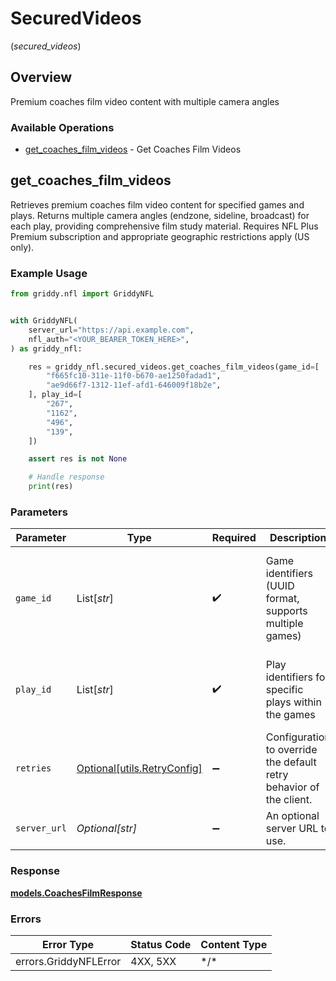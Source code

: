 # SecuredVideos
(*secured_videos*)

## Overview

Premium coaches film video content with multiple camera angles

### Available Operations

* [get_coaches_film_videos](#get_coaches_film_videos) - Get Coaches Film Videos

## get_coaches_film_videos

Retrieves premium coaches film video content for specified games and plays.
Returns multiple camera angles (endzone, sideline, broadcast) for each play,
providing comprehensive film study material. Requires NFL Plus Premium subscription
and appropriate geographic restrictions apply (US only).


### Example Usage

<!-- UsageSnippet language="python" operationID="getCoachesFilmVideos" method="get" path="/api/secured/videos/coaches" -->
```python
from griddy.nfl import GriddyNFL


with GriddyNFL(
    server_url="https://api.example.com",
    nfl_auth="<YOUR_BEARER_TOKEN_HERE>",
) as griddy_nfl:

    res = griddy_nfl.secured_videos.get_coaches_film_videos(game_id=[
        "f665fc10-311e-11f0-b670-ae1250fadad1",
        "ae9d66f7-1312-11ef-afd1-646009f18b2e",
    ], play_id=[
        "267",
        "1162",
        "496",
        "139",
    ])

    assert res is not None

    # Handle response
    print(res)

```

### Parameters

| Parameter                                                                          | Type                                                                               | Required                                                                           | Description                                                                        | Example                                                                            |
| ---------------------------------------------------------------------------------- | ---------------------------------------------------------------------------------- | ---------------------------------------------------------------------------------- | ---------------------------------------------------------------------------------- | ---------------------------------------------------------------------------------- |
| `game_id`                                                                          | List[*str*]                                                                        | :heavy_check_mark:                                                                 | Game identifiers (UUID format, supports multiple games)                            | [<br/>"f665fc10-311e-11f0-b670-ae1250fadad1",<br/>"ae9d66f7-1312-11ef-afd1-646009f18b2e"<br/>] |
| `play_id`                                                                          | List[*str*]                                                                        | :heavy_check_mark:                                                                 | Play identifiers for specific plays within the games                               | [<br/>"267",<br/>"1162",<br/>"496",<br/>"139"<br/>]                                |
| `retries`                                                                          | [Optional[utils.RetryConfig]](../../models/utils/retryconfig.md)                   | :heavy_minus_sign:                                                                 | Configuration to override the default retry behavior of the client.                |                                                                                    |
| `server_url`                                                                       | *Optional[str]*                                                                    | :heavy_minus_sign:                                                                 | An optional server URL to use.                                                     | http://localhost:8080                                                              |

### Response

**[models.CoachesFilmResponse](../../models/coachesfilmresponse.md)**

### Errors

| Error Type            | Status Code           | Content Type          |
| --------------------- | --------------------- | --------------------- |
| errors.GriddyNFLError | 4XX, 5XX              | \*/\*                 |